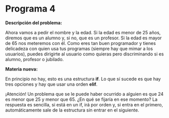 
# Programa 4

**Descripción del problema:**

Ahora vamos a pedir el nombre y la edad. Si la edad es menor de 25 años, diremos que es un alumno y, si no, que es un profesor. Si la edad es mayor de 65 nos meteremos con él. Como eres tan buen programador y tienes delicadeza con quien usa tus programas (siempre hay que mimar a los usuarios), puedes dirigirte al usuario como quieras pero discriminando si es alumno, profesor o jubilado. 

**Materia nueva:**

En principio no hay, esto es una estructura **if**. Lo que sí sucede es que hay tres opciones y hay que usar una orden **elif**.

¡Atención! Un problema que se le puede haber ocurrido a alguien es que 24 es menor que 25 y menor que 65. ¿En qué se fijaría en ese momento? La respuesta es sencilla, si está en un if, irá por orden y, si entra en el primero, automáticamente sale de la estructura sin entrar en el siguiente.

